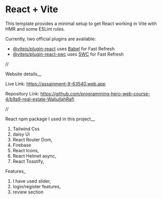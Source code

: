 # React + Vite

This template provides a minimal setup to get React working in Vite with HMR and some ESLint rules.

Currently, two official plugins are available:

- [@vitejs/plugin-react](https://github.com/vitejs/vite-plugin-react/blob/main/packages/plugin-react/README.md) uses [Babel](https://babeljs.io/) for Fast Refresh
- [@vitejs/plugin-react-swc](https://github.com/vitejs/vite-plugin-react-swc) uses [SWC](https://swc.rs/) for Fast Refresh

//

Website details__

Live Link:  https://assainment-9-63540.web.app

Repository Link: https://github.com/programming-hero-web-course-4/b9a9-real-estate-WaliullahRafi

//

React npm package I used in this project__
1. Tailwind Css
2. daisy Ui
3. React Router Dom,
4. Firebase
5. React Icons,
6. React Helmet async,
7. React Toastify,


Features_
1. I have used slider,
2. login/register features,
3. review section